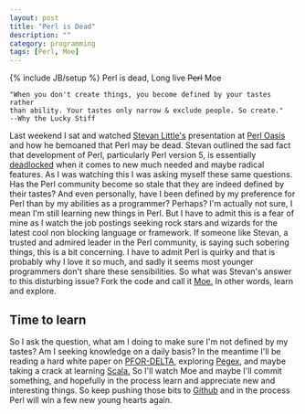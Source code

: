 ```yaml
---
layout: post
title: "Perl is Dead"
description: ""
category: programming
tags: [Perl, Moe]
---
```

{% include JB/setup %}
Perl is dead, Long live <del>Perl</del> Moe

    "When you don't create things, you become defined by your tastes rather
    than ability. Your tastes only narrow & exclude people. So create."
    --Why the Lucky Stiff

Last weekend I sat and watched [Stevan Little's](https://metacpan.org/author/STEVAN) presentation at [Perl Oasis](http://www.perloasis.info/opw2013/) and how he bemoaned that Perl may be dead. Stevan outlined the sad fact that development of Perl, particularly Perl version 5, is essentially [deadlocked](https://speakerdeck.com/stevan_little/perl-is-not-dead-it-is-a-dead-end) when it comes to new much needed and maybe radical features. As I was watching this I was asking myself these same questions. Has the Perl community become so stale that they are indeed defined by their tastes? And even personally, have I been defined by my preference for Perl than by my abilities as a programmer? Perhaps? I'm actually not sure, I mean I'm still learning new things in Perl. But I have to admit this is a fear of mine as I watch the job postings seeking rock stars and wizards for the latest cool non blocking language or framework. If someone like Stevan, a trusted and admired leader in the Perl community, is saying such sobering things, this is a bit concerning. I have to admit Perl is quirky and that is probably why I love it so much, and sadly it seems most younger programmers don't share these sensibilities. So what was Stevan's answer to this disturbing issue? Fork the code and call it [Moe.](https://github.com/MoeOrganization/moe) In other words, learn and explore.

## Time to learn

So I ask the question, what am I doing to make sure I'm not defined by my tastes? Am I seeking knowledge on a daily basis? In the meantime I'll be reading a hard white paper on [PFOR-DELTA](http://wiki.apache.org/lucy/LucyBookClub), exploring [Pegex](https://metacpan.org/module/INGY/Pegex-0.21/lib/Pegex.pod), and maybe taking a crack at learning [Scala.](http://www.scala-lang.org/) So I'll watch Moe and maybe I'll commit something, and hopefully in the process learn and appreciate new and interesting things. So keep pushing those bits to [Github](https://github.com/logie17) and in the process Perl will win a few new young hearts again.
